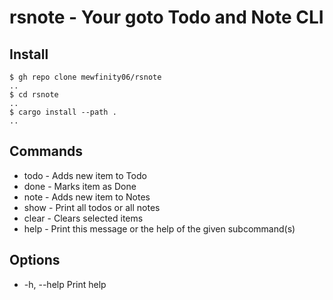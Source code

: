 # rsnote - Your goto Todo and Note CLI

## Install

```shell
$ gh repo clone mewfinity06/rsnote
..
$ cd rsnote
..
$ cargo install --path .
..
```

## Commands

- todo  - Adds new item to Todo
- done  - Marks item as Done
- note  - Adds new item to Notes
- show  - Print all todos or all notes
- clear - Clears selected items
- help  - Print this message or the help of the given subcommand(s)

## Options

- -h, --help  Print help
